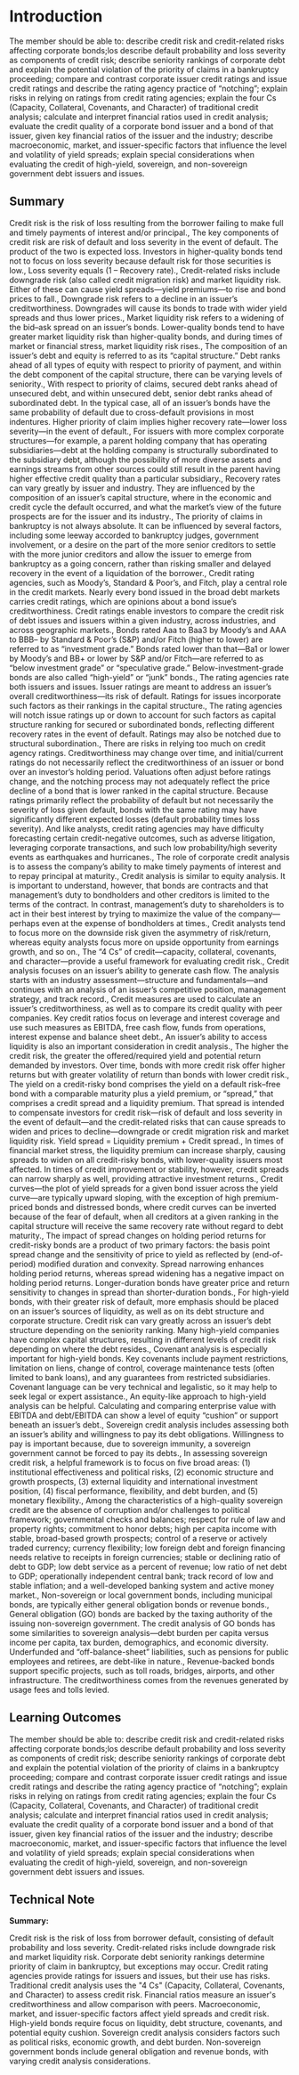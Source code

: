 # Introduction

The member should be able to: describe credit risk and credit-related risks affecting corporate bonds;<list-type>los</list-type> describe default probability and loss severity as components of credit risk; describe seniority rankings of corporate debt and explain the potential violation of the priority of claims in a bankruptcy proceeding; compare and contrast corporate issuer credit ratings and issue credit ratings and describe the rating agency practice of “notching”; explain risks in relying on ratings from credit rating agencies; explain the four Cs (Capacity, Collateral, Covenants, and Character) of traditional credit analysis; calculate and interpret financial ratios used in credit analysis; evaluate the credit quality of a corporate bond issuer and a bond of that issuer, given key financial ratios of the issuer and the industry; describe macroeconomic, market, and issuer-specific factors that influence the level and volatility of yield spreads; explain special considerations when evaluating the credit of high-yield, sovereign, and non-sovereign government debt issuers and issues.

## Summary

Credit risk is the risk of loss resulting from the borrower failing to make full and timely payments of interest and/or principal., The key components of credit risk are risk of default and loss severity in the event of default. The product of the two is expected loss. Investors in higher-quality bonds tend not to focus on loss severity because default risk for those securities is low., Loss severity equals (1 – Recovery rate)., Credit-related risks include downgrade risk (also called credit migration risk) and market liquidity risk. Either of these can cause yield spreads—yield premiums—to rise and bond prices to fall., Downgrade risk refers to a decline in an issuer’s creditworthiness. Downgrades will cause its bonds to trade with wider yield spreads and thus lower prices., Market liquidity risk refers to a widening of the bid–ask spread on an issuer’s bonds. Lower-quality bonds tend to have greater market liquidity risk than higher-quality bonds, and during times of market or financial stress, market liquidity risk rises., The composition of an issuer’s debt and equity is referred to as its “capital structure.” Debt ranks ahead of all types of equity with respect to priority of payment, and within the debt component of the capital structure, there can be varying levels of seniority., With respect to priority of claims, secured debt ranks ahead of unsecured debt, and within unsecured debt, senior debt ranks ahead of subordinated debt. In the typical case, all of an issuer’s bonds have the same probability of default due to cross-default provisions in most indentures. Higher priority of claim implies higher recovery rate—lower loss severity—in the event of default., For issuers with more complex corporate structures—for example, a parent holding company that has operating subsidiaries—debt at the holding company is structurally subordinated to the subsidiary debt, although the possibility of more diverse assets and earnings streams from other sources could still result in the parent having higher effective credit quality than a particular subsidiary., Recovery rates can vary greatly by issuer and industry. They are influenced by the composition of an issuer’s capital structure, where in the economic and credit cycle the default occurred, and what the market’s view of the future prospects are for the issuer and its industry., The priority of claims in bankruptcy is not always absolute. It can be influenced by several factors, including some leeway accorded to bankruptcy judges, government involvement, or a desire on the part of the more senior creditors to settle with the more junior creditors and allow the issuer to emerge from bankruptcy as a going concern, rather than risking smaller and delayed recovery in the event of a liquidation of the borrower., Credit rating agencies, such as Moody’s, Standard & Poor’s, and Fitch, play a central role in the credit markets. Nearly every bond issued in the broad debt markets carries credit ratings, which are opinions about a bond issue’s creditworthiness. Credit ratings enable investors to compare the credit risk of debt issues and issuers within a given industry, across industries, and across geographic markets., Bonds rated Aaa to Baa3 by Moody’s and AAA to BBB– by Standard & Poor’s (S&P) and/or Fitch (higher to lower) are referred to as “investment grade.” Bonds rated lower than that—Ba1 or lower by Moody’s and BB+ or lower by S&P and/or Fitch—are referred to as “below investment grade” or “speculative grade.” Below-investment-grade bonds are also called “high-yield” or “junk” bonds., The rating agencies rate both issuers and issues. Issuer ratings are meant to address an issuer’s overall creditworthiness—its risk of default. Ratings for issues incorporate such factors as their rankings in the capital structure., The rating agencies will notch issue ratings up or down to account for such factors as capital structure ranking for secured or subordinated bonds, reflecting different recovery rates in the event of default. Ratings may also be notched due to structural subordination., There are risks in relying too much on credit agency ratings. Creditworthiness may change over time, and initial/current ratings do not necessarily reflect the creditworthiness of an issuer or bond over an investor’s holding period. Valuations often adjust before ratings change, and the notching process may not adequately reflect the price decline of a bond that is lower ranked in the capital structure. Because ratings primarily reflect the probability of default but not necessarily the severity of loss given default, bonds with the same rating may have significantly different expected losses (default probability times loss severity). And like analysts, credit rating agencies may have difficulty forecasting certain credit-negative outcomes, such as adverse litigation, leveraging corporate transactions, and such low probability/high severity events as earthquakes and hurricanes., The role of corporate credit analysis is to assess the company’s ability to make timely payments of interest and to repay principal at maturity., Credit analysis is similar to equity analysis. It is important to understand, however, that bonds are contracts and that management’s duty to bondholders and other creditors is limited to the terms of the contract. In contrast, management’s duty to shareholders is to act in their best interest by trying to maximize the value of the company—perhaps even at the expense of bondholders at times., Credit analysts tend to focus more on the downside risk given the asymmetry of risk/return, whereas equity analysts focus more on upside opportunity from earnings growth, and so on., The “4 Cs” of credit—capacity, collateral, covenants, and character—provide a useful framework for evaluating credit risk., Credit analysis focuses on an issuer’s ability to generate cash flow. The analysis starts with an industry assessment—structure and fundamentals—and continues with an analysis of an issuer’s competitive position, management strategy, and track record., Credit measures are used to calculate an issuer’s creditworthiness, as well as to compare its credit quality with peer companies. Key credit ratios focus on leverage and interest coverage and use such measures as EBITDA, free cash flow, funds from operations, interest expense and balance sheet debt., An issuer’s ability to access liquidity is also an important consideration in credit analysis., The higher the credit risk, the greater the offered/required yield and potential return demanded by investors. Over time, bonds with more credit risk offer higher returns but with greater volatility of return than bonds with lower credit risk., The yield on a credit-risky bond comprises the yield on a default risk–free bond with a comparable maturity plus a yield premium, or “spread,” that comprises a credit spread and a liquidity premium. That spread is intended to compensate investors for credit risk—risk of default and loss severity in the event of default—and the credit-related risks that can cause spreads to widen and prices to decline—downgrade or credit migration risk and market liquidity risk. Yield spread = Liquidity premium + Credit spread., In times of financial market stress, the liquidity premium can increase sharply, causing spreads to widen on all credit-risky bonds, with lower-quality issuers most affected. In times of credit improvement or stability, however, credit spreads can narrow sharply as well, providing attractive investment returns., Credit curves—the plot of yield spreads for a given bond issuer across the yield curve—are typically upward sloping, with the exception of high premium-priced bonds and distressed bonds, where credit curves can be inverted because of the fear of default, when all creditors at a given ranking in the capital structure will receive the same recovery rate without regard to debt maturity., The impact of spread changes on holding period returns for credit-risky bonds are a product of two primary factors: the basis point spread change and the sensitivity of price to yield as reflected by (end-of-period) modified duration and convexity. Spread narrowing enhances holding period returns, whereas spread widening has a negative impact on holding period returns. Longer-duration bonds have greater price and return sensitivity to changes in spread than shorter-duration bonds., For high-yield bonds, with their greater risk of default, more emphasis should be placed on an issuer’s sources of liquidity, as well as on its debt structure and corporate structure. Credit risk can vary greatly across an issuer’s debt structure depending on the seniority ranking. Many high-yield companies have complex capital structures, resulting in different levels of credit risk depending on where the debt resides., Covenant analysis is especially important for high-yield bonds. Key covenants include payment restrictions, limitation on liens, change of control, coverage maintenance tests (often limited to bank loans), and any guarantees from restricted subsidiaries. Covenant language can be very technical and legalistic, so it may help to seek legal or expert assistance., An equity-like approach to high-yield analysis can be helpful. Calculating and comparing enterprise value with EBITDA and debt/EBITDA can show a level of equity “cushion” or support beneath an issuer’s debt., Sovereign credit analysis includes assessing both an issuer’s ability and willingness to pay its debt obligations. Willingness to pay is important because, due to sovereign immunity, a sovereign government cannot be forced to pay its debts., In assessing sovereign credit risk, a helpful framework is to focus on five broad areas: (1) institutional effectiveness and political risks, (2) economic structure and growth prospects, (3) external liquidity and international investment position, (4) fiscal performance, flexibility, and debt burden, and (5) monetary flexibility., Among the characteristics of a high-quality sovereign credit are the absence of corruption and/or challenges to political framework; governmental checks and balances; respect for rule of law and property rights; commitment to honor debts; high per capita income with stable, broad-based growth prospects; control of a reserve or actively traded currency; currency flexibility; low foreign debt and foreign financing needs relative to receipts in foreign currencies; stable or declining ratio of debt to GDP; low debt service as a percent of revenue; low ratio of net debt to GDP; operationally independent central bank; track record of low and stable inflation; and a well-developed banking system and active money market., Non-sovereign or local government bonds, including municipal bonds, are typically either general obligation bonds or revenue bonds., General obligation (GO) bonds are backed by the taxing authority of the issuing non-sovereign government. The credit analysis of GO bonds has some similarities to sovereign analysis—debt burden per capita versus income per capita, tax burden, demographics, and economic diversity. Underfunded and “off-balance-sheet” liabilities, such as pensions for public employees and retirees, are debt-like in nature., Revenue-backed bonds support specific projects, such as toll roads, bridges, airports, and other infrastructure. The creditworthiness comes from the revenues generated by usage fees and tolls levied.

## Learning Outcomes

The member should be able to: describe credit risk and credit-related risks affecting corporate bonds;<list-type>los</list-type> describe default probability and loss severity as components of credit risk; describe seniority rankings of corporate debt and explain the potential violation of the priority of claims in a bankruptcy proceeding; compare and contrast corporate issuer credit ratings and issue credit ratings and describe the rating agency practice of “notching”; explain risks in relying on ratings from credit rating agencies; explain the four Cs (Capacity, Collateral, Covenants, and Character) of traditional credit analysis; calculate and interpret financial ratios used in credit analysis; evaluate the credit quality of a corporate bond issuer and a bond of that issuer, given key financial ratios of the issuer and the industry; describe macroeconomic, market, and issuer-specific factors that influence the level and volatility of yield spreads; explain special considerations when evaluating the credit of high-yield, sovereign, and non-sovereign government debt issuers and issues.

## Technical Note

**Summary:**

Credit risk is the risk of loss from borrower default, consisting of default probability and loss severity. Credit-related risks include downgrade risk and market liquidity risk. Corporate debt seniority rankings determine priority of claim in bankruptcy, but exceptions may occur. Credit rating agencies provide ratings for issuers and issues, but their use has risks. Traditional credit analysis uses the "4 Cs" (Capacity, Collateral, Covenants, and Character) to assess credit risk. Financial ratios measure an issuer's creditworthiness and allow comparison with peers. Macroeconomic, market, and issuer-specific factors affect yield spreads and credit risk. High-yield bonds require focus on liquidity, debt structure, covenants, and potential equity cushion. Sovereign credit analysis considers factors such as political risks, economic growth, and debt burden. Non-sovereign government bonds include general obligation and revenue bonds, with varying credit analysis considerations.